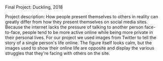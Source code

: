 Final Project: Duckling, 2018

Project description:
How people present themselves to others in reality can greatly differ from how they present themselves on social media sites. Because the internet lacks the pressure of talking to another person face-to-face, people tend to be more active online while being more private in their personal lives. For our project we used images from Twitter to tell the story of a single person's life online. The figure itself looks calm, but the images used to show their online life are opposite and display the various struggles that they're facing with others on the site. 

